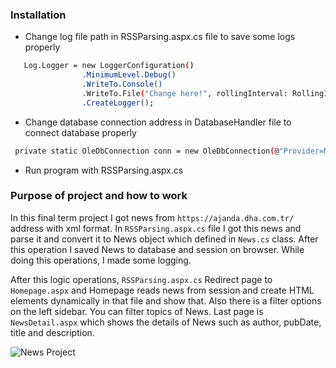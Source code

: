 ### Installation

  - Change log file path in RSSParsing.aspx.cs file to save some logs properly
  
```sh
   Log.Logger = new LoggerConfiguration()
                .MinimumLevel.Debug()
                .WriteTo.Console()
                .WriteTo.File("Change here!", rollingInterval: RollingInterval.Day)
                .CreateLogger();
```

 - Change database connection address in DatabaseHandler file to connect database properly
 
 ```sh
  private static OleDbConnection conn = new OleDbConnection(@"Provider=Microsoft.Jet.OLEDB.4.0;Data Source=Change here!\news.mdb;Persist Security Info=True");  
```

- Run program with RSSParsing.aspx.cs


### Purpose of project and how to work

 In this final term project I got news from `https://ajanda.dha.com.tr/` address with xml format. In `RSSParsing.aspx.cs` file I got this news and parse it and convert it to News object which defined in `News.cs` class. After this operation I saved News to database and session on browser. While doing this operations, I made some logging. 
 
 After this logic operations, `RSSParsing.aspx.cs` Redirect page to `Homepage.aspx` and Homepage reads news from session and create HTML elements dynamically in that file and show that. Also there is a filter options on the left sidebar. You can filter topics of News. Last page is `NewsDetail.aspx` which shows the details of News such as author, pubDate, title and description.
 
 
![News Project](https://i.ibb.co/p2tYxKC/news.gif)